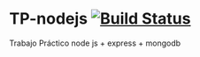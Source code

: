 # TP-nodejs   [![Build Status](https://travis-ci.org/piranimarcos/TP-nodejs.svg)](https://travis-ci.org/piranimarcos/TP-nodejs)


Trabajo Práctico node js + express + mongodb
